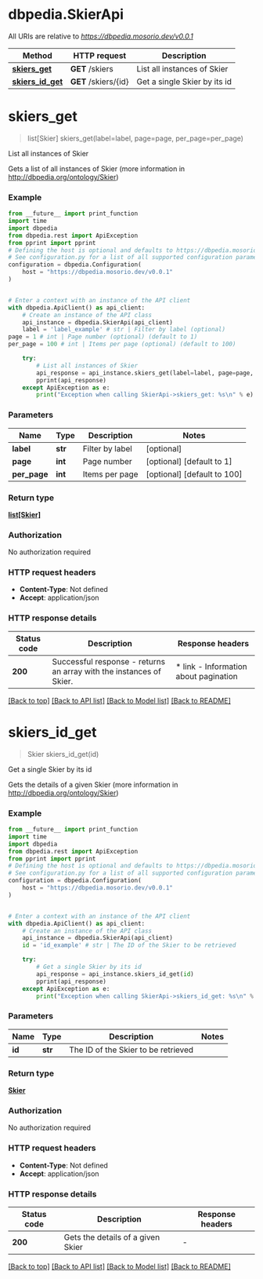 # dbpedia.SkierApi

All URIs are relative to *https://dbpedia.mosorio.dev/v0.0.1*

Method | HTTP request | Description
------------- | ------------- | -------------
[**skiers_get**](SkierApi.md#skiers_get) | **GET** /skiers | List all instances of Skier
[**skiers_id_get**](SkierApi.md#skiers_id_get) | **GET** /skiers/{id} | Get a single Skier by its id


# **skiers_get**
> list[Skier] skiers_get(label=label, page=page, per_page=per_page)

List all instances of Skier

Gets a list of all instances of Skier (more information in http://dbpedia.org/ontology/Skier)

### Example

```python
from __future__ import print_function
import time
import dbpedia
from dbpedia.rest import ApiException
from pprint import pprint
# Defining the host is optional and defaults to https://dbpedia.mosorio.dev/v0.0.1
# See configuration.py for a list of all supported configuration parameters.
configuration = dbpedia.Configuration(
    host = "https://dbpedia.mosorio.dev/v0.0.1"
)


# Enter a context with an instance of the API client
with dbpedia.ApiClient() as api_client:
    # Create an instance of the API class
    api_instance = dbpedia.SkierApi(api_client)
    label = 'label_example' # str | Filter by label (optional)
page = 1 # int | Page number (optional) (default to 1)
per_page = 100 # int | Items per page (optional) (default to 100)

    try:
        # List all instances of Skier
        api_response = api_instance.skiers_get(label=label, page=page, per_page=per_page)
        pprint(api_response)
    except ApiException as e:
        print("Exception when calling SkierApi->skiers_get: %s\n" % e)
```

### Parameters

Name | Type | Description  | Notes
------------- | ------------- | ------------- | -------------
 **label** | **str**| Filter by label | [optional] 
 **page** | **int**| Page number | [optional] [default to 1]
 **per_page** | **int**| Items per page | [optional] [default to 100]

### Return type

[**list[Skier]**](Skier.md)

### Authorization

No authorization required

### HTTP request headers

 - **Content-Type**: Not defined
 - **Accept**: application/json

### HTTP response details
| Status code | Description | Response headers |
|-------------|-------------|------------------|
**200** | Successful response - returns an array with the instances of Skier. |  * link - Information about pagination <br>  |

[[Back to top]](#) [[Back to API list]](../README.md#documentation-for-api-endpoints) [[Back to Model list]](../README.md#documentation-for-models) [[Back to README]](../README.md)

# **skiers_id_get**
> Skier skiers_id_get(id)

Get a single Skier by its id

Gets the details of a given Skier (more information in http://dbpedia.org/ontology/Skier)

### Example

```python
from __future__ import print_function
import time
import dbpedia
from dbpedia.rest import ApiException
from pprint import pprint
# Defining the host is optional and defaults to https://dbpedia.mosorio.dev/v0.0.1
# See configuration.py for a list of all supported configuration parameters.
configuration = dbpedia.Configuration(
    host = "https://dbpedia.mosorio.dev/v0.0.1"
)


# Enter a context with an instance of the API client
with dbpedia.ApiClient() as api_client:
    # Create an instance of the API class
    api_instance = dbpedia.SkierApi(api_client)
    id = 'id_example' # str | The ID of the Skier to be retrieved

    try:
        # Get a single Skier by its id
        api_response = api_instance.skiers_id_get(id)
        pprint(api_response)
    except ApiException as e:
        print("Exception when calling SkierApi->skiers_id_get: %s\n" % e)
```

### Parameters

Name | Type | Description  | Notes
------------- | ------------- | ------------- | -------------
 **id** | **str**| The ID of the Skier to be retrieved | 

### Return type

[**Skier**](Skier.md)

### Authorization

No authorization required

### HTTP request headers

 - **Content-Type**: Not defined
 - **Accept**: application/json

### HTTP response details
| Status code | Description | Response headers |
|-------------|-------------|------------------|
**200** | Gets the details of a given Skier |  -  |

[[Back to top]](#) [[Back to API list]](../README.md#documentation-for-api-endpoints) [[Back to Model list]](../README.md#documentation-for-models) [[Back to README]](../README.md)

